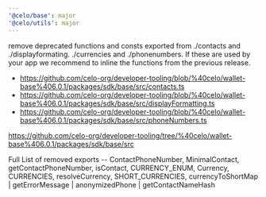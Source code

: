 ```yaml
---
'@celo/base': major
'@celo/utils': major
---
```


remove deprecated functions and consts exported from ./contacts and ./displayformating. ./currencies and ./phonenumbers. If these are used by your app we recommend to inline the functions from the previous release. 

* https://github.com/celo-org/developer-tooling/blob/%40celo/wallet-base%406.0.1/packages/sdk/base/src/contacts.ts 
* https://github.com/celo-org/developer-tooling/blob/%40celo/wallet-base%406.0.1/packages/sdk/base/src/displayFormatting.ts 
* https://github.com/celo-org/developer-tooling/blob/%40celo/wallet-base%406.0.1/packages/sdk/base/src/phoneNumbers.ts

https://github.com/celo-org/developer-tooling/tree/%40celo/wallet-base%406.0.1/packages/sdk/base/src

Full List of removed exports -- ContactPhoneNumber, MinimalContact, getContactPhoneNumber, isContact, CURRENCY_ENUM, Currency, CURRENCIES, resolveCurrency, SHORT_CURRENCIES, currencyToShortMap | getErrorMessage | anonymizedPhone | getContactNameHash



